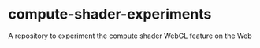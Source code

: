 # compute-shader-experiments
A repository to experiment the compute shader WebGL feature on the Web
